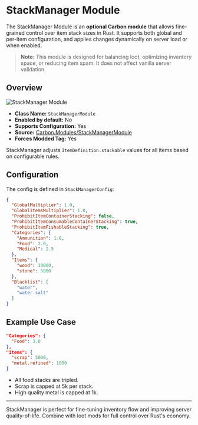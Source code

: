 # StackManager Module

The StackManager Module is an **optional Carbon module** that allows fine-grained control over item stack sizes in Rust. It supports both global and per-item configuration, and applies changes dynamically on server load or when enabled.

> **Note:** This module is designed for balancing loot, optimizing inventory space, or reducing item spam. It does not affect vanilla server validation.


## Overview
![StackManager Module](/misc/stackmanager_a.webp)

- **Class Name:** `StackManagerModule`
- **Enabled by default:** No
- **Supports Configuration:** Yes
- **Source:** [Carbon.Modules/StackManagerModule](https://github.com/CarbonCommunity/Carbon.Modules/tree/develop/src/StackManagerModule)
- **Forces Modded Tag:** Yes

StackManager adjusts `ItemDefinition.stackable` values for all items based on configurable rules.


## Configuration
The config is defined in `StackManagerConfig`:

```json
{
  "GlobalMultiplier": 1.0,
  "GlobalItemsMultiplier": 1.0,
  "ProhibitItemContainerStacking": false,
  "ProhibitItemConsumableContainerStacking": true,
  "ProhibitItemFishableStacking": true,
  "Categories": {
    "Ammunition": 1.0,
    "Food": 2.0,
    "Medical": 2.5
  },
  "Items": {
    "wood": 10000,
    "stone": 5000
  },
  "Blacklist": [
    "water",
    "water.salt"
  ]
}
```


## Example Use Case
```json
"Categories": {
  "Food": 3.0
},
"Items": {
  "scrap": 5000,
  "metal.refined": 1000
}
```
- All food stacks are tripled.
- Scrap is capped at 5k per stack.
- High quality metal is capped at 1k.

---

StackManager is perfect for fine-tuning inventory flow and improving server quality-of-life. Combine with loot mods for full control over Rust's economy.

